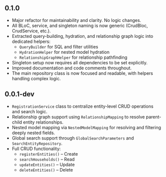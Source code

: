 ## 0.1.0

- Major refactor for maintainability and clarity. No logic changes.
- All BLoC, service, and singleton naming is now generic (CrudBloc, CrudService, etc.).
- Extracted query-building, hydration, and relationship graph logic into dedicated helpers:
  - `QueryBuilder` for SQL and filter utilities
  - `HydrationHelper` for nested model hydration
  - `RelationshipGraphHelper` for relationship pathfinding
- Singleton setup now requires all dependencies to be set explicitly.
- Improved documentation and code comments throughout.
- The main repository class is now focused and readable, with helpers handling complex logic.

## 0.0.1-dev

- `RegistrationService` class to centralize entity-level CRUD operations and search logic.
- Relationship graph support using `RelationshipMapping` to resolve parent-child entity relationships.
- Nested model mapping via `NestedModelMapping` for resolving and filtering deeply nested fields.
- Global search support through `GlobalSearchParameters` and `SearchEntityRepository`.
- Full CRUD functionality:
  - `registerEntities()` – Create
  - `searchHouseholds()` – Read
  - `updateEntities()` – Update
  - `deleteEntities()` – Delete